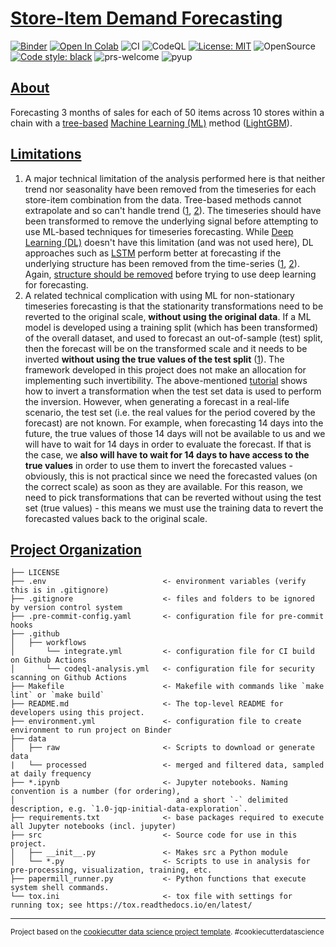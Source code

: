 # [Store-Item Demand Forecasting](#store-item-demand-forecasting)

[![Binder](https://mybinder.org/badge_logo.svg)](https://mybinder.org/v2/gh/edesz/store-item-demand-forecast)
[![Open In Colab](https://colab.research.google.com/assets/colab-badge.svg)](https://colab.research.google.com/github/edesz/store-item-demand-forecast/master/1_lgbm_trials_v2.ipynb)
![CI](https://github.com/edesz/store-item-demand-forecast/workflows/CI/badge.svg)
![CodeQL](https://github.com/edesz/store-item-demand-forecast/workflows/CodeQL/badge.svg)
[![License: MIT](https://img.shields.io/badge/License-MIT-brightgreen.svg)](https://opensource.org/licenses/mit)
![OpenSource](https://badgen.net/badge/Open%20Source%20%3F/Yes%21/blue?icon=github)
[![Code style: black](https://img.shields.io/badge/code%20style-black-000000.svg)](https://github.com/ambv/black)
![prs-welcome](https://img.shields.io/badge/PRs-welcome-brightgreen.svg?style=flat-square)
![pyup](https://pyup.io/repos/github/edesz/store-item-demand-forecast/shield.svg)

## [About](#about)

Forecasting 3 months of sales for each of 50 items across 10 stores within a chain with a [tree-based](https://en.wikipedia.org/wiki/Decision_tree_learning) [Machine Learning (ML)](https://en.wikipedia.org/wiki/Machine_learning) method ([LightGBM](https://en.wikipedia.org/wiki/LightGBM)).

## [Limitations](#limitations)
1. A major technical limitation of the analysis performed here is that neither trend nor seasonality have been removed from the timeseries for each store-item combination from the data. Tree-based methods cannot extrapolate and so can't handle trend ([1](http://freerangestats.info/blog/2016/12/10/extrapolation), [2](https://srome.github.io/Dealing-With-Trends-Combine-a-Random-Walk-with-a-Tree-Based-Model-to-Predict-Time-Series-Data/)). The timeseries should have been transformed to remove the underlying signal before attempting to use ML-based techniques for timeseries forecasting. While [Deep Learning (DL)](https://en.wikipedia.org/wiki/Deep_learning) doesn't have this limitation (and was not used here), DL approaches such as [LSTM](https://en.wikipedia.org/wiki/Long_short-term_memory) perform better at forecasting if the underlying structure has been removed from the time-series ([1](https://www.quora.com/Why-are-the-data-used-in-LSTM-needed-to-be-transformed-into-stationary-when-processing-time-series-It-seems-like-the-process-of-backpropagation-is-curve-fitting/answer/Marco-Santanch%C3%A9), [2](https://www.quora.com/Can-an-LSTM-predict-the-time-series-if-they-are-not-stationary/answer/Nowan-Ilfideme)). Again, [structure should be removed](https://www.linkedin.com/pulse/how-use-machine-learning-time-series-forecasting-vegard-flovik-phd-1f) before trying to use deep learning for forecasting.
2. A related technical complication with using ML for non-stationary timeseries forecasting is that the stationarity transformations need to be reverted to the original scale, **without using the original data**. If a ML model is developed using a training split (which has been transformed) of the overall dataset, and used to forecast an out-of-sample (test) split, then the forecast will be on the transformed scale and it needs to be inverted **without using the true values of the test split** ([1](https://machinelearningmastery.com/machine-learning-data-transforms-for-time-series-forecasting/#comment-486543)). The framework developed in this project does not make an allocation for implementing such invertibility. The above-mentioned [tutorial](https://srome.github.io/Dealing-With-Trends-Combine-a-Random-Walk-with-a-Tree-Based-Model-to-Predict-Time-Series-Data/) shows how to invert a transformation when the test set data is used to perform the inversion. However, when generating a forecast in a real-life scenario, the test set (i.e. the real values for the period covered by the forecast) are not known. For example, when forecasting 14 days into the future, the true values of those 14 days will not be available to us and we will have to wait for 14 days in order to evaluate the forecast. If that is the case, we **also will have to wait for 14 days to have access to the true values** in order to use them to invert the forecasted values - obviously, this is not practical since we need the forecasted values (on the correct scale) as soon as they are available. For this reason, we need to pick transformations that can be reverted without using the test set (true values) - this means we must use the training data to revert the forecasted values back to the original scale.

## [Project Organization](#project-organization)

    ├── LICENSE
    ├── .env                          <- environment variables (verify this is in .gitignore)
    ├── .gitignore                    <- files and folders to be ignored by version control system
    ├── .pre-commit-config.yaml       <- configuration file for pre-commit hooks
    ├── .github
    │   ├── workflows
    │       └── integrate.yml         <- configuration file for CI build on Github Actions
    │       └── codeql-analysis.yml   <- configuration file for security scanning on Github Actions
    ├── Makefile                      <- Makefile with commands like `make lint` or `make build`
    ├── README.md                     <- The top-level README for developers using this project.
    ├── environment.yml               <- configuration file to create environment to run project on Binder
    ├── data
    │   ├── raw                       <- Scripts to download or generate data
    |   └── processed                 <- merged and filtered data, sampled at daily frequency
    ├── *.ipynb                       <- Jupyter notebooks. Naming convention is a number (for ordering),
    │                                    and a short `-` delimited description, e.g. `1.0-jqp-initial-data-exploration`.
    ├── requirements.txt              <- base packages required to execute all Jupyter notebooks (incl. jupyter)
    ├── src                           <- Source code for use in this project.
    │   ├── __init__.py               <- Makes src a Python module
    │   └── *.py                      <- Scripts to use in analysis for pre-processing, visualization, training, etc.
    ├── papermill_runner.py           <- Python functions that execute system shell commands.
    └── tox.ini                       <- tox file with settings for running tox; see https://tox.readthedocs.io/en/latest/

--------

<p><small>Project based on the <a target="_blank" href="https://drivendata.github.io/cookiecutter-data-science/">cookiecutter data science project template</a>. #cookiecutterdatascience</small></p>
